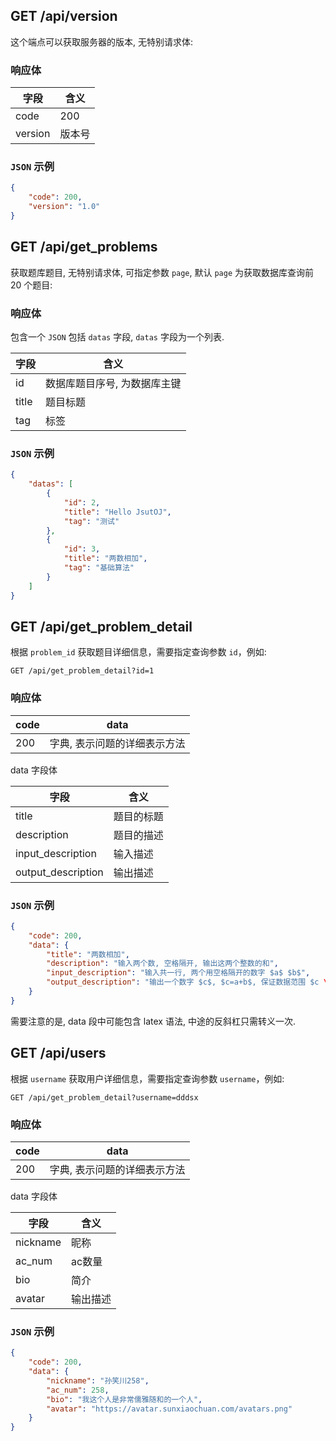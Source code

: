## GET /api/version

这个端点可以获取服务器的版本, 无特别请求体: 

### 响应体

| 字段    | 含义   |
| ------- | ------ |
| code    | 200    |
| version | 版本号 |

### `JSON` 示例

```json
{
    "code": 200,
    "version": "1.0"
}
```

## GET /api/get_problems

获取题库题目, 无特别请求体, 可指定参数 `page`, 默认 `page` 为获取数据库查询前 20 个题目:

### 响应体

包含一个 `JSON` 包括 `datas` 字段, `datas` 字段为一个列表. 

| 字段  | 含义                         |
| ----- | ---------------------------- |
| id    | 数据库题目序号, 为数据库主键 |
| title | 题目标题                     |
| tag   | 标签                         |

### `JSON` 示例

```json
{
    "datas": [
        {
            "id": 2,
            "title": "Hello JsutOJ",
            "tag": "测试"
        },
        {
            "id": 3,
            "title": "两数相加",
            "tag": "基础算法"
        }
    ]
}
```

## GET /api/get_problem_detail

根据 `problem_id` 获取题目详细信息，需要指定查询参数 `id`，例如:

```
GET	/api/get_problem_detail?id=1
```

### 响应体

| code | data                         |
| ---- | ---------------------------- |
| 200  | 字典, 表示问题的详细表示方法 |

data 字段体

| 字段               | 含义       |
| ------------------ | ---------- |
| title              | 题目的标题 |
| description        | 题目的描述 |
| input_description  | 输入描述   |
| output_description | 输出描述   |

### `JSON` 示例

```json
{
    "code": 200,
    "data": {
        "title": "两数相加",
        "description": "输入两个数, 空格隔开, 输出这两个整数的和",
        "input_description": "输入共一行, 两个用空格隔开的数字 $a$ $b$",
        "output_description": "输出一个数字 $c$, $c=a+b$, 保证数据范围 $c \in [-2^{31},2^{31}-1]$."
    }
}
```

需要注意的是, data 段中可能包含 latex 语法, 中途的反斜杠只需转义一次.

## GET /api/users

根据 `username` 获取用户详细信息，需要指定查询参数 `username`，例如:

```
GET	/api/get_problem_detail?username=dddsx
```

### 响应体

| code | data                         |
| ---- | ---------------------------- |
| 200  | 字典, 表示问题的详细表示方法 |

data 字段体

| 字段     | 含义     |
| -------- | -------- |
| nickname | 昵称     |
| ac_num   | ac数量   |
| bio      | 简介     |
| avatar   | 输出描述 |

### `JSON` 示例

```json
{
    "code": 200,
    "data": {
        "nickname": "孙笑川258",
        "ac_num": 258,
        "bio": "我这个人是非常儒雅随和的一个人",
        "avatar": "https://avatar.sunxiaochuan.com/avatars.png"
    }
}
```

